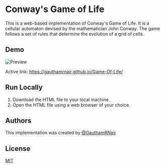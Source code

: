 # Conway's Game of Life

This is a web-based implementation of Conway's Game of Life. It is a cellular automaton devised by the mathematician John Conway. The game follows a set of rules that determine the evolution of a grid of cells.

## Demo

<img src="./public/DemoGif.gif" alt="Preview">

Active link: https://gauthamrnair.github.io/Game-Of-Life/

## Run Locally

1. Download the HTML file to your local machine.
2. Open the HTML file using a web browser of your choice.


## Authors


This implementation was created by [@GauthamRNair](https://www.github.com/GauthamRNair)

## License

[MIT](https://choosealicense.com/licenses/mit/)

